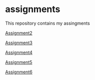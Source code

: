 # assignments
This repository contains my assingments


[Assignment2](https://github.com/LStiphout/assignments/blob/master/assignment2%20(1)%20(2).ipynb)

[Assignment3](https://github.com/LStiphout/assignments/blob/master/assignment3%20(1).ipynb)

[Assignment4](https://github.com/LStiphout/assignments/blob/master/assignment4%20(1).ipynb)

[Assignment5](https://github.com/LStiphout/assignments/blob/master/Graded_assignment1%20(1).ipynb)

[Assignment6](https://github.com/LStiphout/assignments/blob/master/Graded_assignment_2%20(1).ipynb)
